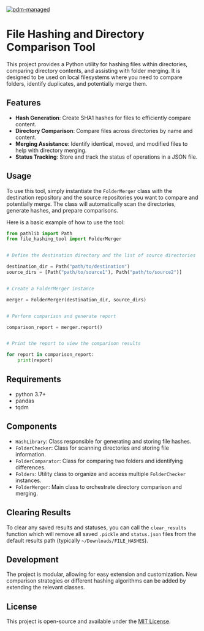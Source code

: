 [![pdm-managed](https://img.shields.io/badge/pdm-managed-blueviolet)](https://pdm-project.org)

# File Hashing and Directory Comparison Tool

This project provides a Python utility for hashing files within directories, comparing directory contents, and assisting with folder merging. It is designed to be used on local filesystems where you need to compare folders, identify duplicates, and potentially merge them.

## Features

- **Hash Generation**: Create SHA1 hashes for files to efficiently compare content.
- **Directory Comparison**: Compare files across directories by name and content.
- **Merging Assistance**: Identify identical, moved, and modified files to help with directory merging.
- **Status Tracking**: Store and track the status of operations in a JSON file.

## Usage

To use this tool, simply instantiate the `FolderMerger` class with the destination repository and the source repositories you want to compare and potentially merge. The class will automatically scan the directories, generate hashes, and prepare comparisons.

Here is a basic example of how to use the tool:


```python
from pathlib import Path
from file_hashing_tool import FolderMerger


# Define the destination directory and the list of source directories

destination_dir = Path("path/to/destination")
source_dirs = [Path("path/to/source1"), Path("path/to/source2")]


# Create a FolderMerger instance

merger = FolderMerger(destination_dir, source_dirs)


# Perform comparison and generate report

comparison_report = merger.report()


# Print the report to view the comparison results

for report in comparison_report:
    print(report)
```

## Requirements

- python 3.7+
- pandas
- tqdm

## Components

- `HashLibrary`: Class responsible for generating and storing file hashes.
- `FolderChecker`: Class for scanning directories and storing file information.
- `FolderComparator`: Class for comparing two folders and identifying differences.
- `Folders`: Utility class to organize and access multiple `FolderChecker` instances.
- `FolderMerger`: Main class to orchestrate directory comparison and merging.

## Clearing Results

To clear any saved results and statuses, you can call the `clear_results` function which will remove all saved `.pickle` and `status.json` files from the default results path (typically `~/Downloads/FILE_HASHES`).

## Development

The project is modular, allowing for easy extension and customization. New comparison strategies or different hashing algorithms can be added by extending the relevant classes.

## License

This project is open-source and available under the [MIT License](LICENSE).